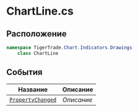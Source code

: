 
# ChartLine.cs
## Расположение
```csharp
namespace TigerTrade.Chart.Indicators.Drawings  
    class ChartLine
```

## События
| Название | Описание |
| --- | --- |
| [`PropertyChanged`](./sobytiya/PropertyChanged.md) | *Описание* |
